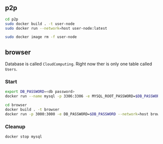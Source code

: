## p2p

```bash
cd p2p
sudo docker build . -t user-node
sudo docker run --network=host user-node:latest

sudo docker image rm -f user-node
```

## browser

Database is called `CloudComputing`. Right now ther is only one table called `Users`.

### Start

```bash
export DB_PASSWORD=<db password>
docker run --name mysql -p 3306:3306 -e MYSQL_ROOT_PASSWORD=$DB_PASSWORD --rm mysql

cd browser
docker build . -t browser 
docker run -p 3000:3000 -e DB_PASSWORD=$DB_PASSWORD --network=host browser
```

### Cleanup

```bash
docker stop mysql
```
